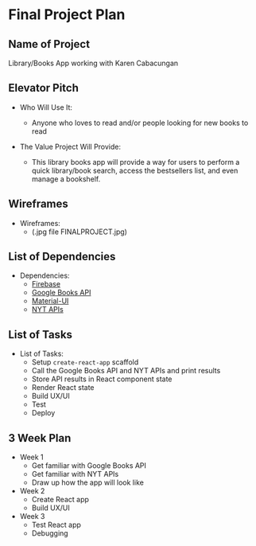 # Final Project Plan

## Name of Project
Library/Books App working with Karen Cabacungan

## Elevator Pitch
* Who Will Use It:
    * Anyone who loves to read and/or people looking for new books to read

* The Value Project Will Provide:
    * This library books app will provide a way for users to perform a quick library/book search, access the bestsellers list, and even manage a bookshelf.

## Wireframes
* Wireframes:
    * (.jpg file FINALPROJECT.jpg)

## List of Dependencies
* Dependencies:
    * [Firebase](https://firebase.google.com/)
    * [Google Books API](https://developers.google.com/books/docs/overview?hl=en)
    * [Material-UI](https://material-ui.com/)
    * [NYT APIs](https://developer.nytimes.com/apis)

## List of Tasks
* List of Tasks:
    * Setup `create-react-app` scaffold
    * Call the Google Books API and NYT APIs and print results
    * Store API results in React component state
    * Render React state
    * Build UX/UI
    * Test
    * Deploy

## 3 Week Plan
* Week 1
    * Get familiar with Google Books API
    * Get familiar with NYT APIs
    * Draw up how the app will look like
* Week 2
    * Create React app
    * Build UX/UI
* Week 3
    * Test React app
    * Debugging